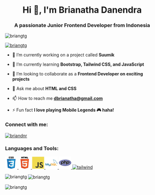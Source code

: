 <h1 align="center">Hi 👋, I'm Brianatha Danendra</h1>
<h3 align="center">A passionate Junior Frontend Developer from Indonesia</h3>

<p align="left"> <img src="https://komarev.com/ghpvc/?username=briangtg&label=Profile%20views&color=0e75b6&style=flat" alt="briangtg" /> </p>

<p align="left"> <a href="https://github.com/ryo-ma/github-profile-trophy"><img src="https://github-profile-trophy.vercel.app/?username=briangtg" alt="briangtg" /></a> </p>

- 🔭 I’m currently working on a project called **Suumik**

- 🌱 I’m currently learning **Bootstrap, Tailwind CSS, and JavaScript**

- 👯 I’m looking to collaborate as a **Frontend Developer on exciting projects**

- 💬 Ask me about **HTML and CSS**

- 📫 How to reach me **dbrianatha@gmail.com**

- ⚡ Fun fact **I love playing Mobile Legends 🎮 haha!**

<h3 align="left">Connect with me:</h3>
<p align="left">
<a href="https://instagram.com/briandnr" target="blank"><img align="center" src="https://raw.githubusercontent.com/rahuldkjain/github-profile-readme-generator/master/src/images/icons/Social/instagram.svg" alt="briandnr" height="30" width="40" /></a>
</p>

<h3 align="left">Languages and Tools:</h3>
<p align="left"> <a href="https://www.w3schools.com/css/" target="_blank" rel="noreferrer"> <img src="https://raw.githubusercontent.com/devicons/devicon/master/icons/css3/css3-original-wordmark.svg" alt="css3" width="40" height="40"/> </a> <a href="https://www.w3.org/html/" target="_blank" rel="noreferrer"> <img src="https://raw.githubusercontent.com/devicons/devicon/master/icons/html5/html5-original-wordmark.svg" alt="html5" width="40" height="40"/> </a> <a href="https://developer.mozilla.org/en-US/docs/Web/JavaScript" target="_blank" rel="noreferrer"> <img src="https://raw.githubusercontent.com/devicons/devicon/master/icons/javascript/javascript-original.svg" alt="javascript" width="40" height="40"/> </a> <a href="https://www.mysql.com/" target="_blank" rel="noreferrer"> <img src="https://raw.githubusercontent.com/devicons/devicon/master/icons/mysql/mysql-original-wordmark.svg" alt="mysql" width="40" height="40"/> </a> <a href="https://www.php.net" target="_blank" rel="noreferrer"> <img src="https://raw.githubusercontent.com/devicons/devicon/master/icons/php/php-original.svg" alt="php" width="40" height="40"/> </a> <a href="https://tailwindcss.com/" target="_blank" rel="noreferrer"> <img src="https://www.vectorlogo.zone/logos/tailwindcss/tailwindcss-icon.svg" alt="tailwind" width="40" height="40"/> </a> </p>

<p><img align="left" src="https://github-readme-stats.vercel.app/api/top-langs?username=briangtg&show_icons=true&locale=en&layout=compact" alt="briangtg" /></p>

<p>&nbsp;<img align="center" src="https://github-readme-stats.vercel.app/api?username=briangtg&show_icons=true&locale=en" alt="briangtg" /></p>

<p><img align="center" src="https://github-readme-streak-stats.herokuapp.com/?user=briangtg&" alt="briangtg" /></p>
